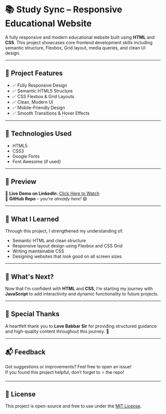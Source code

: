 # 📚 Study Sync – Responsive Educational Website

A fully responsive and modern educational website built using **HTML** and **CSS**. This project showcases core frontend development skills including semantic structure, Flexbox, Grid layout, media queries, and clean UI design.

---

## 🚀 Project Features

- ✅ Fully Responsive Design  
- ✅ Semantic HTML5 Structure  
- ✅ CSS Flexbox & Grid Layouts  
- ✅ Clean, Modern UI  
- ✅ Mobile-Friendly Design  
- ✅ Smooth Transitions & Hover Effects  

---

## 📂 Technologies Used

- HTML5  
- CSS3  
- Google Fonts  
- Font Awesome (if used)  

---

## 📸 Preview

🔗 **Live Demo on LinkedIn**: [Click Here to Watch](https://www.linkedin.com/feed/update/urn:li:activity:7347953828744388610/)  
🔗 **GitHub Repo** – *you're already here!* 😄  

---

## 🧠 What I Learned

Through this project, I strengthened my understanding of:

- Semantic HTML and clean structure  
- Responsive layout design using Flexbox and CSS Grid  
- Writing maintainable CSS  
- Designing websites that look good on all screen sizes  

---

## 📍 What's Next?

Now that I’m confident with **HTML** and **CSS**, I’m starting my journey with **JavaScript** to add interactivity and dynamic functionality to future projects.

---

## 🙏 Special Thanks

A heartfelt thank you to **Love Babbar Sir** for providing structured guidance and high-quality content throughout this journey. 🚀

---

## 📬 Feedback

Got suggestions or improvements? Feel free to open an issue!  
If you found this project helpful, don’t forget to ⭐️ the repo!

---

## 📁 License

This project is open-source and free to use under the [MIT License](LICENSE).
